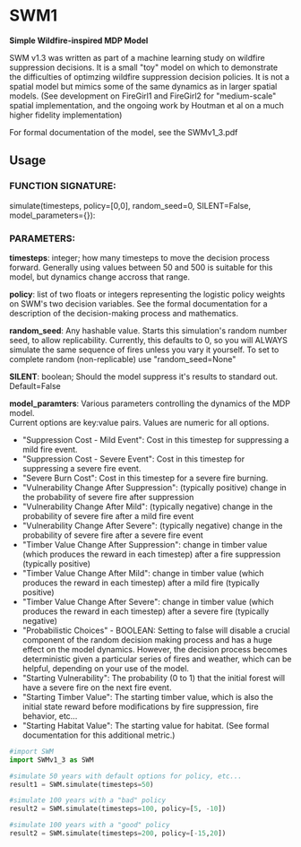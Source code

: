# SWM1
**Simple Wildfire-inspired MDP Model**

SWM v1.3 was written as part of a machine learning study on wildfire suppression decisions. It is a small "toy" model on which to demonstrate the difficulties of optimzing wildfire suppression decision policies. It is not a spatial model but mimics some of the same dynamics as in larger spatial models. (See development on FireGirl1 and FireGirl2 for "medium-scale" spatial implementation, and the ongoing work by Houtman et al on a much higher fidelity implementation)

For formal documentation of the model, see the SWMv1_3.pdf

## Usage

### FUNCTION SIGNATURE:

simulate(timesteps, policy=[0,0], random_seed=0, SILENT=False, model_parameters={}):

### PARAMETERS:


**timesteps**: integer; how many timesteps to move the decision process forward.
     Generally using values between 50 and 500 is suitable for this model, but dynamics change
     accross that range.
     
     
**policy**: list of two floats or integers representing the logistic policy weights on SWM's two
     decision variables.  See the formal documentation for a description of the decision-making
     process and mathematics.
     
     
**random_seed**: Any hashable value.  Starts this simulation's random number seed, to allow replicability.
     Currently, this defaults to 0, so you will ALWAYS simulate the same sequence of fires unless you
     vary it yourself. To set to complete random (non-replicable) use "random_seed=None"
     
**SILENT**: boolean; Should the model suppress it's results to standard out. Default=False

**model_paramters**: Various parameters controlling the dynamics of the MDP model.  
Current options are key:value pairs. Values are numeric for all options.  
* "Suppression Cost - Mild Event": Cost in this timestep for suppressing a mild fire event.  
* "Suppression Cost - Severe Event": Cost in this timestep for suppressing a severe fire event.  
* "Severe Burn Cost": Cost in this timestep for a severe fire burning.  
* "Vulnerability Change After Suppression": (typically positive) change in the probability of severe fire after suppression  
* "Vulnerability Change After Mild": (typically negative) change in the probability of severe fire after a mild fire event  
* "Vulnerability Change After Severe": (typically negative) change in the probability of severe fire after a severe fire event  
* "Timber Value Change After Suppression": change in timber value (which produces the reward in each timestep) after a fire suppression (typically positive)  
* "Timber Value Change After Mild": change in timber value (which produces the reward in each timestep) after a mild fire (typically positive)  
* "Timber Value Change After Severe": change in timber value (which produces the reward in each timestep) after a severe fire (typically negative)  
* "Probabilistic Choices" - BOOLEAN: Setting to false will disable a crucial component of the random decision making process and has a huge effect on the model dynamics. However, the decision process becomes deterministic given a particular series of fires and weather, which can be helpful, depending on your use of the model.  
* "Starting Vulnerability": The probability (0 to 1) that the initial forest will have a severe fire on the next fire event.  
* "Starting Timber Value": The starting timber value, which is also the initial state reward before modifications by fire suppression, fire behavior, etc...  
* "Starting Habitat Value": The starting value for habitat. (See formal documentation for this additional metric.)  
     
    

```python
#import SWM
import SWMv1_3 as SWM

#simulate 50 years with default options for policy, etc...
result1 = SWM.simulate(timesteps=50)

#simulate 100 years with a "bad" policy
result2 = SWM.simulate(timesteps=100, policy=[5, -10])

#simulate 100 years with a "good" policy
result2 = SWM.simulate(timesteps=200, policy=[-15,20])

```
